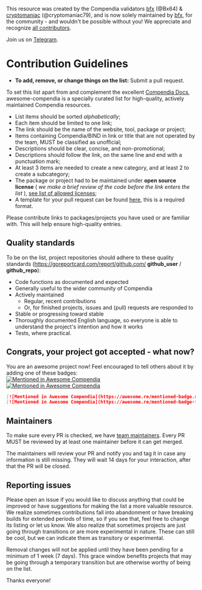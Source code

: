This resource was created by the Compendia validators [bfx](https://bindscan.io/wallets/bfx) (@Bx64) & [cryptomaniac](https://bindscan.io/wallets/cryptomaniac) (@cryptomaniac79), and is now solely maintained by [bfx](https://bindscan.io/wallets/cT6Mi5r2qz3GSNkGFjunfM8DLdE9duxRGx), for the community - and wouldn't be possible without you! We appreciate and recognize [all contributors](https://github.com/Bx64/awesome-compendia/graphs/contributors).

Join us on [Telegram](https://t.me/compendia).


# Contribution Guidelines

- **To add, remove, or change things on the list:** Submit a pull request.

To set this list apart from and complement the excellent [Compendia Docs](https://docs.compendia.org/), awesome-compendia is a specially curated list for high-quality, actively maintained Compendia resources.

- List items should be sorted *alphabetically*;
- Each item should be limited to one link;
- The link should be the name of the website, tool, package or project;
- Items containing Compendia/BIND in link or title that are not operated by the team, MUST be classified as unofficial;
- Descriptions should be clear, concise, and non-promotional;
- Descriptions should follow the link, on the same line and end with a punctuation mark;
- At least 3 items are needed to create a new category, and at least 2 to create a subcategory;
- The package or project had to be maintained under **open source license** ( *we make a brief review of the code before the link enters the list* ), [see list of allowed licenses](https://opensource.org/licenses/alphabetical);
- A template for your pull request can be found [here](https://github.com/Bx64/awesome-compendia/blob/master/.github/PULL_REQUEST_TEMPLATE.md), this is a required format.

Please contribute links to packages/projects you have used or are familiar with. This will help ensure high-quality entries.


## Quality standards

To be on the list, project repositories should adhere to these quality standards (https://goreportcard.com/report/github.com/ **github_user** / **github_repo**):

- Code functions as documented and expected
- Generally useful to the wider community of Compendia
- Actively maintained
  - Regular, recent contributions
  - Or, for finished projects, issues and (pull) requests are responded to
- Stable or progressing toward stable
- Thoroughly documented English language, so everyone is able to understand the project's intention and how it works
- Tests, where practical.


## Congrats, your project got accepted - what now?
You are an awesome project now! Feel encouraged to tell others about it by adding one of these badges:  
[![Mentioned in Awesome Compendia](https://awesome.re/mentioned-badge.svg)](https://github.com/Bx64/awesome-compendia)  
[![Mentioned in Awesome Compendia](https://awesome.re/mentioned-badge-flat.svg)](https://github.com/Bx64/awesome-compendia)

```md
[![Mentioned in Awesome Compendia](https://awesome.re/mentioned-badge.svg)](https://github.com/Bx64/awesome-compendia)  
[![Mentioned in Awesome Compendia](https://awesome.re/mentioned-badge-flat.svg)](https://github.com/Bx64/awesome-compendia)
```


## Maintainers

To make sure every PR is checked, we have [team maintainers](MAINTAINERS). Every PR MUST be reviewed by at least one maintainer before it can get merged.

The maintainers will review your PR and notify you and tag it in case any
information is still missing. They will wait 14 days for your interaction, after
that the PR will be closed.


## Reporting issues

Please open an issue if you would like to discuss anything that could be improved or have suggestions for making the list a more valuable resource. We realize sometimes contributions fall into abandonment or have breaking builds for extended periods of time, so if you see that, feel free to change its listing or let us know. We also realize that sometimes projects are just going through transitions or are more experimental in nature. These can still be cool, but we can indicate them as transitory or experimental.

Removal changes will not be applied until they have been pending for a minimum of 1 week (7 days). This grace window benefits projects that may be going through a temporary transition but are otherwise worthy of being on the list.

Thanks everyone!
